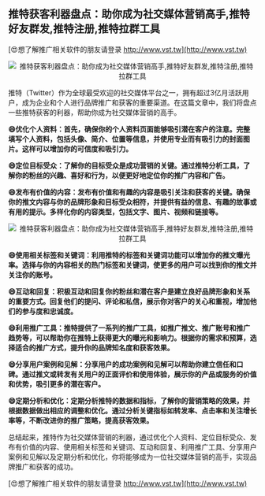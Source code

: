 ## **推特获客利器盘点：助你成为社交媒体营销高手,推特好友群发,推特注册,推特拉群工具**

[😍想了解推广相关软件的朋友请登录 http://www.vst.tw](http://www.vst.tw)

 <center><img src="https://vst.tw/MP4/tuiguang/png/5.png" alt="推特获客利器盘点：助你成为社交媒体营销高手,推特好友群发,推特注册,推特拉群工具"></center>

推特（Twitter）作为全球最受欢迎的社交媒体平台之一，拥有超过3亿月活跃用户，成为企业和个人进行品牌推广和获客的重要渠道。在这篇文章中，我们将盘点一些推特获客的利器，帮助你成为社交媒体营销的高手。

**😄优化个人资料：首先，确保你的个人资料页面能够吸引潜在客户的注意。完整填写个人资料，包括头像、简介、位置等信息，并使用专业而有吸引力的封面图片。这样可以增加你的可信度和吸引力。**

**😄定位目标受众：了解你的目标受众是成功营销的关键。通过推特分析工具，了解你的粉丝的兴趣、喜好和行为，以便更好地定位你的推广内容和广告。**

**😄发布有价值的内容：发布有价值和有趣的内容是吸引关注和获客的关键。确保你的推文内容与你的品牌形象和目标受众相符，并提供有益的信息、有趣的故事或有用的提示。多样化你的内容类型，包括文字、图片、视频和链接等。**

 <center><img src="https://vst.tw/MP4/tuiguang/png/3.png" alt="推特获客利器盘点：助你成为社交媒体营销高手,推特好友群发,推特注册,推特拉群工具"></center>

**😄使用相关标签和关键词：利用推特的标签和关键词功能可以增加你的推文曝光率。选择与你的内容相关的热门标签和关键词，使更多的用户可以找到你的推文并关注你的账号。**

**😄互动和回复：积极互动和回复你的粉丝和潜在客户是建立良好品牌形象和关系的重要方式。回复他们的提问、评论和私信，展示你对客户的关心和重视，增加他们的参与度和忠诚度。**

**😄利用推广工具：推特提供了一系列的推广工具，如推广推文、推广账号和推广趋势等，可以帮助你在推特上获得更大的曝光和影响力。根据你的需求和预算，选择适合的推广方式，提升你的品牌知名度和获客效果。**

**😄分享用户案例和见解：分享用户的成功案例和见解可以帮助你建立信任和口碑。通过推文或转发有关用户的正面评价和使用体验，展示你的产品或服务的价值和优势，吸引更多的潜在客户。**

**😄定期分析和优化：定期分析推特的数据和指标，了解你的营销策略的效果，并根据数据做出相应的调整和优化。通过分析关键指标如转发率、点击率和关注增长率等，不断改进你的推广策略，提高获客效果。**

总结起来，推特作为社交媒体营销的利器，通过优化个人资料、定位目标受众、发布有价值的内容、使用相关标签和关键词、互动和回复、利用推广工具、分享用户案例和见解以及定期分析和优化，你将能够成为一位社交媒体营销的高手，实现品牌推广和获客的成功。

[😍想了解推广相关软件的朋友请登录 http://www.vst.tw](http://www.vst.tw)



